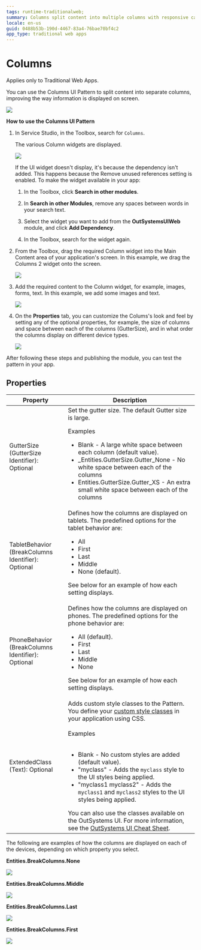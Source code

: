 ```yaml
---
tags: runtime-traditionalweb; 
summary: Columns split content into multiple columns with responsive capabilities to improve the way information is displayed.
locale: en-us
guid: 0488b53b-190d-4467-83a4-76bae70bf4c2
app_type: traditional web apps
---
```


# Columns

<div class="info" markdown="1">

Applies only to Traditional Web Apps.

</div>

You can use the Columns UI Pattern to split content into separate columns, improving the way information is displayed on screen.

![](<images/columns-1.png>)

**How to use the Columns UI Pattern**

1. In Service Studio, in the Toolbox, search for `Columns`.

    The various Column widgets are displayed.

    ![](<images/columns-2-ss.png>)

    If the UI widget doesn't display, it's because the dependency isn't added. This happens because the Remove unused references setting is enabled. To make the widget available in your app:

    1. In the Toolbox, click **Search in other modules**.

    1. In **Search in other Modules**, remove any spaces between words in your search text.
    
    1. Select the widget you want to add from the **OutSystemsUIWeb** module, and click **Add Dependency**. 
    
    1. In the Toolbox, search for the widget again.

1. From the Toolbox, drag the required Column widget into the Main Content area of your application's screen. In this example, we drag the Columns 2 widget onto the screen.

    ![](<images/columns-3-ss.png>)

1. Add the required content to the Column widget, for example, images, forms, text. In this example, we add some images and text.

    ![](<images/columns-4-ss.png>)

1. On the **Properties** tab, you can  customize the Colums's look and feel by setting any of the optional properties, for example, the size of columns and space between each of the columns (GutterSize), and in what order the columns display on different device types.

    ![](<images/columns-5-ss.png>)

After following these steps and publishing the module, you can test the pattern in your app.
  
## Properties

| **Property**                                       | **Description**                                                                                                                                                                                                                                                                                                                                                                                                                                                                                                                                                                                                                    |
|----------------------------------------------------|------------------------------------------------------------------------------------------------------------------------------------------------------------------------------------------------------------------------------------------------------------------------------------------------------------------------------------------------------------------------------------------------------------------------------------------------------------------------------------------------------------------------------------------------------------------------------------------------------------------------------------|
| GutterSize (GutterSize Identifier): Optional       | Set the gutter size. The default Gutter size is large.<p>Examples <ul><li>Blank - A large white space between each column (default value).</li><li>_Entities.GutterSize.Gutter_None - No white space between each of the columns</li><li>Entities.GutterSize.Gutter_XS - An extra small white space between each of the columns</li></ul></p>                                                                                                                                                                                                                                                                                      |
| TabletBehavior (BreakColumns Identifier): Optional | Defines how the columns are displayed on tablets. The predefined options for the tablet behavior are: <p><ul><li>All</li><li>First</li><li>Last</li><li>Middle</li><li>None (default).</li></ul></p><p>See below for an example of how each setting displays.</p>                                                                                                                                                                                                                                                                                                                                                                  |
| PhoneBehavior (BreakColumns Identifier): Optional  | Defines how the columns are displayed on phones. The predefined options for the phone behavior are: <p><ul><li>All (default).</li><li>First</li><li>Last</li><li>Middle</li><li>None</li></ul></p><p>See below for an example of how each setting displays.</p>                                                                                                                                                                                                                                                                                                                                                                    |
| ExtendedClass (Text): Optional                     | Adds custom style classes to the Pattern. You define your [custom style classes](../../../look-feel/css.md) in your application using CSS.<br/><br/>Examples<br/><br/> <ul><li>Blank - No custom styles are added (default value).</li><li>"myclass" - Adds the ``myclass`` style to the UI styles being applied.</li><li>"myclass1 myclass2" - Adds the ``myclass1`` and ``myclass2`` styles to the UI styles being applied.</li></ul>You can also use the classes available on the OutSystems UI. For more information, see the [OutSystems UI Cheat Sheet](https://outsystemsui.outsystems.com/OutSystemsUIWebsite/CheatSheet). |

The following are examples of how the columns are displayed on each of the devices, depending on which property you select.

**Entities.BreakColumns.None**

![](images/Column_break_none.png)

**Entities.BreakColumns.Middle**

![](images/Column_break_middle.png)

**Entities.BreakColumns.Last**

![](images/Column_break_last.png)

**Entities.BreakColumns.First**

![](images/Column_break_first.png)
